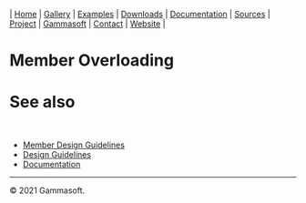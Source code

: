 | [Home](home.md) | [Gallery](gallery.md) | [Examples](examples.md) | [Downloads](downloads.md) | [Documentation](documentation.md) | [Sources](https://github.com/gammasoft71/xtd) | [Project](https://sourceforge.net/projects/xtdpro/) | [Gammasoft](gammasoft.md)  | [Contact](contact.md) | [Website](https://gammasoft71.wixsite.com/xtdpro) |

# Member Overloading



# See also
​
* [Member Design Guidelines](member_design_guidelines.md)
* [Design Guidelines](design_guidelines.md)
* [Documentation](documentation.md)

______________________________________________________________________________________________

© 2021 Gammasoft.
